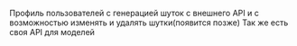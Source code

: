 Профиль пользователей с генерацией шуток с внешнего API и с возможностью изменять и удалять шутки(появится позже)
Так же есть своя API для моделей
